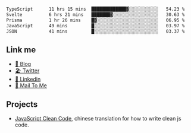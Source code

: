 <!--START_SECTION:waka-->

```txt
TypeScript      11 hrs 15 mins  █████████████▓░░░░░░░░░░░   54.23 %
Svelte          6 hrs 21 mins   ███████▓░░░░░░░░░░░░░░░░░   30.63 %
Prisma          1 hr 26 mins    █▓░░░░░░░░░░░░░░░░░░░░░░░   06.95 %
JavaScript      49 mins         █░░░░░░░░░░░░░░░░░░░░░░░░   03.97 %
JSON            41 mins         █░░░░░░░░░░░░░░░░░░░░░░░░   03.37 %
```

<!--END_SECTION:waka-->

## Link me

- [📕 Blog](https://chris-yu.vercel.app/)
- [🏖️ Twitter](https://twitter.com/yuetong3yu)
- [🧳 Linkedin](https://www.linkedin.com/in/yuetong3yu)
- [📧 Mail To Me](mailto:yuetong3yu@gmail.com)


## Projects 

- [JavaScript Clean Code](https://js-clean-code-cn.vercel.app/), chinese translation for how to write clean js code.

